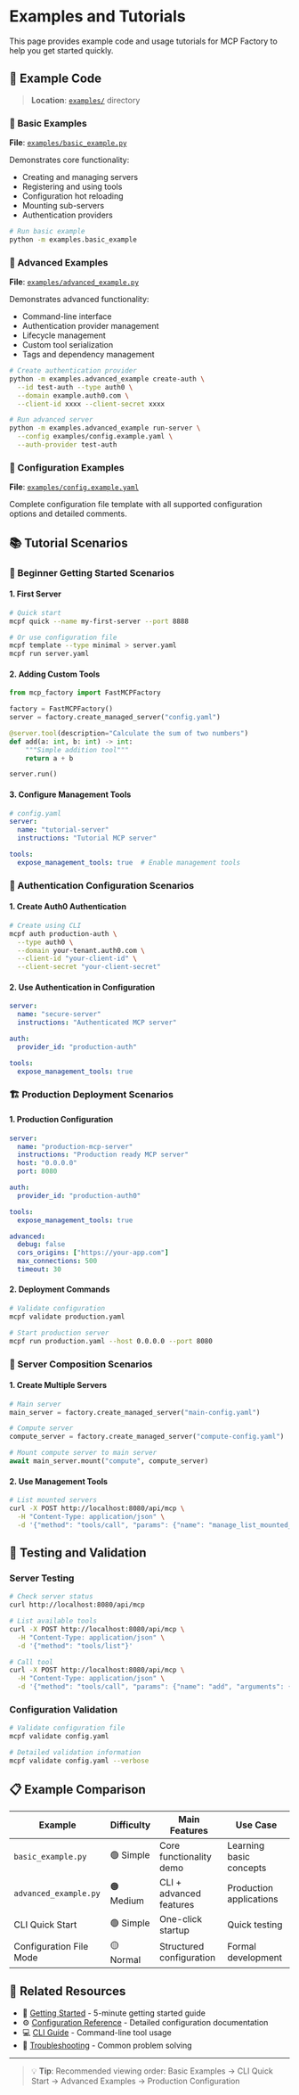 # Examples and Tutorials

This page provides example code and usage tutorials for MCP Factory to help you get started quickly.

## 📂 Example Code

> **Location**: [`examples/`](../examples/) directory

### 🚀 Basic Examples

**File**: [`examples/basic_example.py`](../examples/basic_example.py)

Demonstrates core functionality:
- Creating and managing servers
- Registering and using tools
- Configuration hot reloading
- Mounting sub-servers
- Authentication providers

```bash
# Run basic example
python -m examples.basic_example
```

### 🔧 Advanced Examples

**File**: [`examples/advanced_example.py`](../examples/advanced_example.py)

Demonstrates advanced functionality:
- Command-line interface
- Authentication provider management
- Lifecycle management
- Custom tool serialization
- Tags and dependency management

```bash
# Create authentication provider
python -m examples.advanced_example create-auth \
  --id test-auth --type auth0 \
  --domain example.auth0.com \
  --client-id xxxx --client-secret xxxx

# Run advanced server
python -m examples.advanced_example run-server \
  --config examples/config.example.yaml \
  --auth-provider test-auth
```

### 📄 Configuration Examples

**File**: [`examples/config.example.yaml`](../examples/config.example.yaml)

Complete configuration file template with all supported configuration options and detailed comments.

## 📚 Tutorial Scenarios

### 🎯 Beginner Getting Started Scenarios

#### 1. First Server
```bash
# Quick start
mcpf quick --name my-first-server --port 8888

# Or use configuration file
mcpf template --type minimal > server.yaml
mcpf run server.yaml
```

#### 2. Adding Custom Tools
```python
from mcp_factory import FastMCPFactory

factory = FastMCPFactory()
server = factory.create_managed_server("config.yaml")

@server.tool(description="Calculate the sum of two numbers")
def add(a: int, b: int) -> int:
    """Simple addition tool"""
    return a + b

server.run()
```

#### 3. Configure Management Tools
```yaml
# config.yaml
server:
  name: "tutorial-server"
  instructions: "Tutorial MCP server"

tools:
  expose_management_tools: true  # Enable management tools
```

### 🔐 Authentication Configuration Scenarios

#### 1. Create Auth0 Authentication
```bash
# Create using CLI
mcpf auth production-auth \
  --type auth0 \
  --domain your-tenant.auth0.com \
  --client-id "your-client-id" \
  --client-secret "your-client-secret"
```

#### 2. Use Authentication in Configuration
```yaml
server:
  name: "secure-server"
  instructions: "Authenticated MCP server"

auth:
  provider_id: "production-auth"

tools:
  expose_management_tools: true
```

### 🏗️ Production Deployment Scenarios

#### 1. Production Configuration
```yaml
server:
  name: "production-mcp-server"
  instructions: "Production ready MCP server"
  host: "0.0.0.0"
  port: 8080

auth:
  provider_id: "production-auth0"

tools:
  expose_management_tools: true

advanced:
  debug: false
  cors_origins: ["https://your-app.com"]
  max_connections: 500
  timeout: 30
```

#### 2. Deployment Commands
```bash
# Validate configuration
mcpf validate production.yaml

# Start production server
mcpf run production.yaml --host 0.0.0.0 --port 8080
```

### 🔄 Server Composition Scenarios

#### 1. Create Multiple Servers
```python
# Main server
main_server = factory.create_managed_server("main-config.yaml")

# Compute server
compute_server = factory.create_managed_server("compute-config.yaml")

# Mount compute server to main server
await main_server.mount("compute", compute_server)
```

#### 2. Use Management Tools
```bash
# List mounted servers
curl -X POST http://localhost:8080/api/mcp \
  -H "Content-Type: application/json" \
  -d '{"method": "tools/call", "params": {"name": "manage_list_mounted_servers"}}'
```

## 🧪 Testing and Validation

### Server Testing
```bash
# Check server status
curl http://localhost:8080/api/mcp

# List available tools
curl -X POST http://localhost:8080/api/mcp \
  -H "Content-Type: application/json" \
  -d '{"method": "tools/list"}'

# Call tool
curl -X POST http://localhost:8080/api/mcp \
  -H "Content-Type: application/json" \
  -d '{"method": "tools/call", "params": {"name": "add", "arguments": {"a": 5, "b": 3}}}'
```

### Configuration Validation
```bash
# Validate configuration file
mcpf validate config.yaml

# Detailed validation information
mcpf validate config.yaml --verbose
```

## 📋 Example Comparison

| Example | Difficulty | Main Features | Use Case |
|---------|------------|---------------|----------|
| `basic_example.py` | 🟢 Simple | Core functionality demo | Learning basic concepts |
| `advanced_example.py` | 🟠 Medium | CLI + advanced features | Production applications |
| CLI Quick Start | 🟢 Simple | One-click startup | Quick testing |
| Configuration File Mode | 🟡 Normal | Structured configuration | Formal development |

## 🔗 Related Resources

- 📖 [Getting Started](getting-started.md) - 5-minute getting started guide
- ⚙️ [Configuration Reference](configuration.md) - Detailed configuration documentation
- 💻 [CLI Guide](cli-guide.md) - Command-line tool usage
- 🔧 [Troubleshooting](troubleshooting.md) - Common problem solving

---

> 💡 **Tip**: Recommended viewing order: Basic Examples → CLI Quick Start → Advanced Examples → Production Configuration 